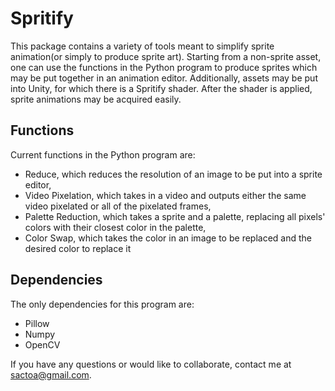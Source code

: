 # Spritify

This package contains a variety of tools meant to simplify sprite animation(or simply to produce sprite art).
Starting from a non-sprite asset, one can use the functions in the Python program to
produce sprites which may be put together in an animation editor. Additionally, assets may be put into Unity,
for which there is a Spritify shader. After the shader is applied, sprite animations may be acquired easily.

## Functions
Current functions in the Python program are:
- Reduce, which reduces the resolution of an image to be put into a sprite editor,
- Video Pixelation, which takes in a video and outputs either the same video pixelated or all of the pixelated frames,
- Palette Reduction, which takes a sprite and a palette, replacing all pixels' colors with their closest color in the palette, 
- Color Swap, which takes the color in an image to be replaced and the desired color to replace it

## Dependencies
The only dependencies for this program are:
- Pillow
- Numpy
- OpenCV

If you have any questions or would like to collaborate, contact me at sactoa@gmail.com.
